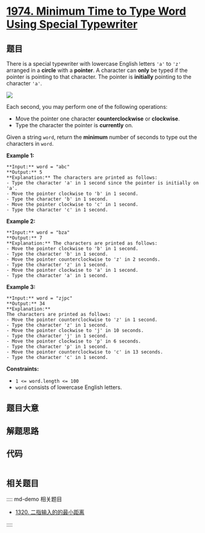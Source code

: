 # [1974. Minimum Time to Type Word Using Special Typewriter](https://leetcode.com/problems/minimum-time-to-type-word-using-special-typewriter)

## 题目

There is a special typewriter with lowercase English letters `'a'` to `'z'`
arranged in a **circle** with a **pointer**. A character can **only** be typed
if the pointer is pointing to that character. The pointer is **initially**
pointing to the character `'a'`.

![](https://assets.leetcode.com/uploads/2021/07/31/chart.jpg)

Each second, you may perform one of the following operations:

  * Move the pointer one character **counterclockwise** or **clockwise**.
  * Type the character the pointer is **currently** on.

Given a string `word`, return the **minimum** number of seconds to type out
the characters in `word`.



**Example 1:**

    
    
    **Input:** word = "abc"
    **Output:** 5
    **Explanation:** The characters are printed as follows:
    - Type the character 'a' in 1 second since the pointer is initially on 'a'.
    - Move the pointer clockwise to 'b' in 1 second.
    - Type the character 'b' in 1 second.
    - Move the pointer clockwise to 'c' in 1 second.
    - Type the character 'c' in 1 second.
    

**Example 2:**

    
    
    **Input:** word = "bza"
    **Output:** 7
    **Explanation:** The characters are printed as follows:
    - Move the pointer clockwise to 'b' in 1 second.
    - Type the character 'b' in 1 second.
    - Move the pointer counterclockwise to 'z' in 2 seconds.
    - Type the character 'z' in 1 second.
    - Move the pointer clockwise to 'a' in 1 second.
    - Type the character 'a' in 1 second.
    

**Example 3:**

    
    
    **Input:** word = "zjpc"
    **Output:** 34
    **Explanation:**
    The characters are printed as follows:
    - Move the pointer counterclockwise to 'z' in 1 second.
    - Type the character 'z' in 1 second.
    - Move the pointer clockwise to 'j' in 10 seconds.
    - Type the character 'j' in 1 second.
    - Move the pointer clockwise to 'p' in 6 seconds.
    - Type the character 'p' in 1 second.
    - Move the pointer counterclockwise to 'c' in 13 seconds.
    - Type the character 'c' in 1 second.
    



**Constraints:**

  * `1 <= word.length <= 100`
  * `word` consists of lowercase English letters.


## 题目大意

## 解题思路

## 代码

```javascript

```

## 相关题目

:::: md-demo 相关题目
- [1320. 二指输入的的最小距离](https://leetcode.com/problems/minimum-distance-to-type-a-word-using-two-fingers)

::::
